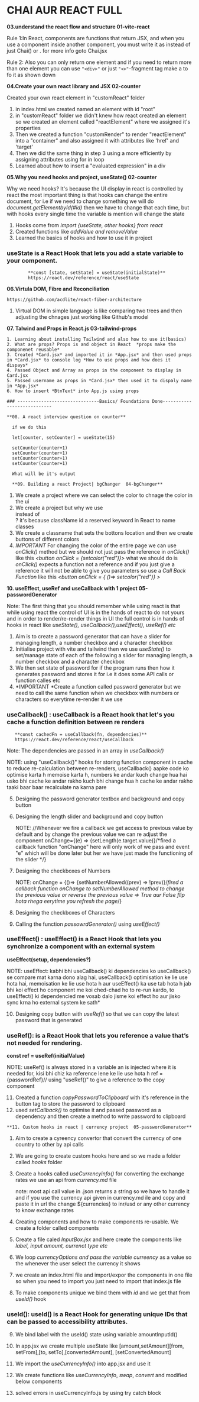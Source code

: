 # CHAI AUR REACT FULL

**03.understand the react flow and structure 01-vite-react**

 Rule 1:In React, components are functions that return JSX, and when you use a component inside another component, you must write it as <Chai /> instead of just Chai() or <chai />. for more info goto Chai.jsx

 Rule 2: Also you can only return one element and if you need to return more than one element you can use `"<div>"` or just `"<>"`-fragment tag make a to fo it as shown down 


 **04.Create your own react library and JSX 02-counter**

  Created your own react element in "customReact" folder
   1. in index.html we created named an element with id "root"
   2. in "customReact" folder we didn't knew how react created an element 
      so we created an element called "reactElement" where we assigned it's properties
   3. Then we created a function "customRender" to render "reactElement" into a "container"
      and also assigned it with attributes like 'href' and 'target'
   4. Then we did the same thing in step 3 using a more efficiently by assigning attributes
       using for in loop
   5. Learned about how to insert a "evaluated expression" in a div



  **05.Why you need hooks and project, useState() 02-counter**

   Why we need hooks? It's because the UI display in react is controlled by react
   the most important thing is that hooks can change the entire document, for i.e if we need to change something we will do *document.getElementbyId(#id)* then we have to change that each time, but with hooks every single time the variable is mention will change the state

   1. Hooks come from *import {useState, other hooks} from react*
   2. Created functions like *addValue and removeValue*
   3. Learned the basics of hooks and how to use it in project

   ### useState is a React Hook that lets you add a state variable to your component.
            **const [state, setState] = useState(initialState)**
            https://react.dev/reference/react/useState



  **06.Virtula DOM, Fibre and Reconciliation**
   
    https://github.com/acdlite/react-fiber-architecture
   
   1. Virtual DOM in simple language is like comparing two trees and then adjusting the chnages just working like Github's model



  **07. Talwind and Props in React.js 03-tailwind-props**

    1. Learning about installing Tailwind and also how to use it(basics)
    2. What are props? Props is and object in React  *props make the componenet reusable*
    3. Created *Card.jsx* and imported it in *App.jsx* and then used props in *Card.jsx* to console log *How to use props and how does it dispays*
    4. Passed Object and Array as props in the component to display in Card.jsx
    5. Passed username as props in *Card.jsx* then used it to dispaly name in *App.jsx*
    6. How to insert *BtnText* into App.js using props

    ### -------------------------------Basics/ Foundations Done----------------------------

    **08. A react interview question on counter**

      if we do this

      let[counter, setCounter] = useState(15)

      setCounter(counter+1)
      setCounter(counter+1)
      setCounter(counter+1)
      setCounter(counter+1)

      What will be it's output

      **09. Building a react Project| bgChanger  04-bgChanger**

   1. We create a project where we can select the color to chnage the color in the ui
   2. We create a project but why we use <div className = ""> instead of <div class = ""> ? it's because  className id a reserved keyword in React to name classes
   3. We create a classname that sets the bottons location and then we create buttons of different colors 
   4. *IMPORTANT* For changing the color of the entire page we can use *onClick()* method but we should not just pass the reference in
      *onClick()* like this *<button onClick = {setcolor("red")}></button>* what we should do is *onClick()* expects a function not a reference and if you just give a reference it will not be able to give you parameters so use a *Call Back Function* like this
      *<button onClick = { ()=> setcolor("red")} > </button>*


   **10. useEffect, useRef and useCallback with 1 project  05-passwordGenerator**

   Note: The first thing that you should remember while using react is that while using react the control of UI is in the hands of react to do not yours and in order to render/re-render things in UI the full control is in hands of hooks in react like *useState(), useCallback(),useEffect(),  useRef() etc*


   1. Aim is to create a password generator that can have a slider for managing length, a number checkbox and a character checkbox
   2. Initialise project with vite and tailwind then we use *useState()* to set/manage state of each of the following a slider for managing length, a number checkbox and a character checkbox
   3. We then set state of password for if the program runs then how it generates password and stores it for i.e it does some API calls or function calles etc
   4. *IMPORTANT *Create a function called password generator but we need to call the same function when we checkbox with numbers or characters so everytime re-render it we use 
   ### useCallback() : useCallback is a React hook that let's you cache a function definition between re renders
       **const cachedFn = useCallback(fn, dependencies)**
       https://react.dev/reference/react/useCallback
   Note: The dependencies are passed in an array in *useCallback()*

NOTE: using "useCallback()" hooks for storing function component in cache to reduce re-calculation between re-renders, useCallback() aapke code ko optimise karta h memoise karta h,
numbers ke andar kuch change hua hai usko bhi cache ke andar rakho kuch bhi change hua h cache ke andar rakho taaki baar baar recalculate na karna pare
   
   5. Designing the password generator textbox and background and copy button

   6. Designing the length slider and background and copy button

      NOTE:  //Whenever we fire a callback we get access to previous value by default and by change the previous value we can re adjust the component
         onChange={(e) => {setLength(e.target.value)}/*fired a callback function "onChange" here will only work of we pass and event "e" which will be done later but her we have just made the functioning of the slider */}

   7. Designing the checkboxes of Numbers

      NOTE: onChange = {()=> {setNumberAllowed((prev) => !prev)}/*fired a callback function onChange to setNumberAllowed method to change the previous value or reverse the previous value => True aur False flip hota rhega eerytime you refresh the page*/}


   8. Designing the checkboxes of Characters

   9. Calling the function *passowrdGenerator()* using *useEffect()*

 ### useEffect() : useEffect() is a React Hook that lets you synchronize a component with an external system 
 **useEffect(setup, dependencies?)**

NOTE: useEffect: kabhi bhi useCallback() ki dependencies ko useCallback() se compare mat karna dono alag hai, useCallback() optimisation ke lie use hota hai, memoisation ke lie use hota h
aur useEffect() ka use tab hota h jab bhi koi effect ho component me koi ched-chad ho to re-run kardo, to useEffect() ki dependencied me vosab dalo jisme koi effect ho aur jisko sync krna ho external system ke sath*

  10. Designing copy button with *useRef()* so that we can copy the latest password that is generated

### useRef(): is a React Hook that lets you reference a value that’s not needed for rendering.
**const ref = useRef(initialValue)**

NOTE: useRef() is always stored in a variable an is injected where it is needed for, kisi bhi chiz ka reference lene ke lie use hota h
ref = {passwordRef}// using "useRef()" to give a reference to the copy component

 11. Created a function *copyPasswordToClipboard* with it's reference in the button tag to store the password to clipboard
 12. used *setCallback()* to optimise it and passed password as a dependency and then create a method to write password to clipboard

   

    **11. Custom hooks in react | currency project  05-passwordGenerator**

  1. Aim to create a cyreency convertor that convert the currency of one country to other by api calls
  2. We are going to create custom hooks here and so we made a folder called *hooks* folder
     
  3. Create a hooks called *useCurrencyinfo()* for converting the exchange rates
     we use an api from *currency.md* file

     note: most api call value in .json returns a string so we have to handle it and 
     if you use the currency api given in currency.md ile and copy and paste it in url the change ${currencies} to inr/usd or any 
     other currency to know exchange rates

   4. Creating components and how to make components re-usable. We create a folder called components
   5. Create a file caled *InputBox.jsx* and here create the components like *label, input amount, currenct type etc*

   6. We loop *currencyOptions and pass the variable curreency* as a value so the whenever the user select the currency it shows

   7. we create an index.html file and import/expor the components in one file so when you need to import you just need to import that index.js file 

   8. To make components unique we bind them with *id* and we get that from *useId()* hook

   ### useId(): useId() is a React Hook for generating unique IDs that can be passed to accessibility attributes.

   9. We bind label with the useId() state using variable amountInputId()
   10. In app.jsx we create multiple useState like [amount,setAmount][from, setFrom],[to, setTo],[convertedAmount], [setConvertedAmount]

   11. We import the *useCurrencyInfo()* into app.jsx and use it
   12. We create functions like *useCurrencyInfo*, *swap*, *convert* and modified below components

   12. solved errors in useCurrencyInfo.js by using try catch block




